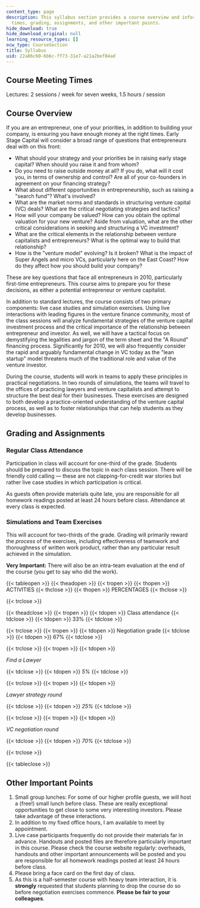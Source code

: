 ```yaml
---
content_type: page
description: This syllabus section provides a course overview and information on meeting
  times, grading, assignments, and other important points.
hide_download: true
hide_download_original: null
learning_resource_types: []
ocw_type: CourseSection
title: Syllabus
uid: 22a86c60-6b6c-ff73-31e7-a21a2bef84ad
---
```


Course Meeting Times
--------------------

Lectures: 2 sessions / week for seven weeks, 1.5 hours / session

Course Overview
---------------

If you are an entrepreneur, one of your priorities, in addition to building your company, is ensuring you have enough money at the right times. Early Stage Capital will consider a broad range of questions that entrepreneurs deal with on this front:

*   What should your strategy and your priorities be in raising early stage capital? When should you raise it and from whom?
*   Do you need to raise outside money at all? If you do, what will it cost you, in terms of ownership and control? Are all of your co-founders in agreement on your financing strategy?
*   What about different opportunities in entrepreneurship, such as raising a "search fund"? What's involved?
*   What are the market norms and standards in structuring venture capital (VC) deals? What are the critical negotiating strategies and tactics?
*   How will your company be valued? How can you obtain the optimal valuation for your new venture? Aside from valuation, what are the other critical considerations in seeking and structuring a VC investment?
*   What are the critical elements in the relationship between venture capitalists and entrepreneurs? What is the optimal way to build that relationship?
*   How is the "venture model" evolving? Is it broken? What is the impact of Super Angels and micro VCs, particularly here on the East Coast? How do they affect how you should build your company?

These are key questions that face all entrepreneurs in 2010, particularly first-time entrepreneurs. This course aims to prepare you for these decisions, as either a potential entrepreneur or venture capitalist.

In addition to standard lectures, the course consists of two primary components: live case studies and simulation exercises. Using live interactions with leading figures in the venture finance community, most of the class sessions will analyze fundamental strategies of the venture capital investment process and the critical importance of the relationship between entrepreneur and investor. As well, we will have a tactical focus on demystifying the legalities and jargon of the term sheet and the "A Round" financing process. Significantly for 2010, we will also frequently consider the rapid and arguably fundamental change in VC today as the "lean startup" model threatens much of the traditional role and value of the venture investor.

During the course, students will work in teams to apply these principles in practical negotiations. In two rounds of simulations, the teams will travel to the offices of practicing lawyers and venture capitalists and attempt to structure the best deal for their businesses. These exercises are designed to both develop a practice-oriented understanding of the venture capital process, as well as to foster relationships that can help students as they develop businesses.

Grading and Assignments
-----------------------

### Regular Class Attendance

Participation in class will account for one-third of the grade. Students should be prepared to discuss the topic in each class session. There will be friendly cold calling — these are not clapping-for-credit war stories but rather live case studies in which participation is critical.

As guests often provide materials quite late, you are responsible for all homework readings posted at least 24 hours before class. Attendance at every class is expected.

### Simulations and Team Exercises

This will account for two-thirds of the grade. Grading will primarily reward the _process_ of the exercises, including effectiveness of teamwork and thoroughness of written work product, rather than any particular result achieved in the simulation.

**Very Important:** There will also be an intra-team evaluation at the end of the course (you get to say who did the work).

{{< tableopen >}}
{{< theadopen >}}
{{< tropen >}}
{{< thopen >}}
ACTIVITIES
{{< thclose >}}
{{< thopen >}}
PERCENTAGES
{{< thclose >}}

{{< trclose >}}

{{< theadclose >}}
{{< tropen >}}
{{< tdopen >}}
Class attendance
{{< tdclose >}}
{{< tdopen >}}
33%
{{< tdclose >}}

{{< trclose >}}
{{< tropen >}}
{{< tdopen >}}
Negotiation grade
{{< tdclose >}}
{{< tdopen >}}
67%
{{< tdclose >}}

{{< trclose >}}
{{< tropen >}}
{{< tdopen >}}


_Find a Lawyer_


{{< tdclose >}}
{{< tdopen >}}
_5%_
{{< tdclose >}}

{{< trclose >}}
{{< tropen >}}
{{< tdopen >}}


_Lawyer strategy round_


{{< tdclose >}}
{{< tdopen >}}
_25%_
{{< tdclose >}}

{{< trclose >}}
{{< tropen >}}
{{< tdopen >}}


_VC negotiation round_


{{< tdclose >}}
{{< tdopen >}}
_70%_
{{< tdclose >}}

{{< trclose >}}

{{< tableclose >}}

Other Important Points
----------------------

1.  Small group lunches: For some of our higher profile guests, we will host a (free!) small lunch before class. These are really exceptional opportunities to get close to some very interesting investors. Please take advantage of these interactions.
2.  In addition to my fixed office hours, I am available to meet by appointment.
3.  Live case participants frequently do not provide their materials far in advance. Handouts and posted files are therefore particularly important in this course. Please check the course website regularly: overheads, handouts and other important announcements will be posted and you are responsible for all homework readings posted at least 24 hours before class.
4.  Please bring a face card on the first day of class.
5.  As this is a half-semester course with heavy team interaction, it is **strongly** requested that students planning to drop the course do so before negotiation exercises commence. **Please be fair to your colleagues**.
